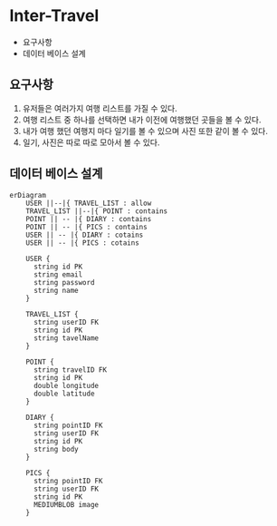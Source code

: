# Inter-Travel

- 요구사항
- 데이터 베이스 설계

## 요구사항

1. 유저들은 여러가지 여행 리스트를 가질 수 있다.
2. 여행 리스트 중 하나를 선택하면 내가 이전에 여행했던 곳들을 볼 수 있다.
3. 내가 여행 했던 여행지 마다 일기를 볼 수 있으며 사진 또한 같이 볼 수 있다.
4. 일기, 사진은 따로 따로 모아서 볼 수 있다.

## 데이터 베이스 설계

```mermaid
erDiagram
    USER ||--|{ TRAVEL_LIST : allow
    TRAVEL_LIST ||--|{ POINT : contains
    POINT || -- |{ DIARY : contains
    POINT || -- |{ PICS : contains
    USER || -- |{ DIARY : cotains
    USER || -- |{ PICS : cotains

    USER {
      string id PK
      string email
      string password
      string name
    }

    TRAVEL_LIST {
      string userID FK
      string id PK
      string tavelName
    }

    POINT {
      string travelID FK
      string id PK
      double longitude
      double latitude
    }

    DIARY {
      string pointID FK
      string userID FK
      string id PK
      string body
    }

    PICS {
      string pointID FK
      string userID FK
      string id PK
      MEDIUMBLOB image
    }
```
